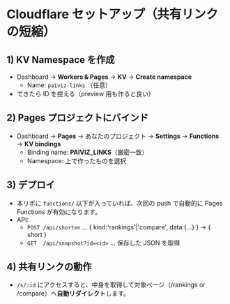# Cloudflare セットアップ（共有リンクの短縮）

## 1) KV Namespace を作成

- Dashboard → **Workers & Pages** → **KV** → **Create namespace**
  - Name: `paiviz-links` （任意）
- できたら ID を控える（preview 用も作ると良い）

## 2) Pages プロジェクトにバインド

- Dashboard → **Pages** → あなたのプロジェクト → **Settings** → **Functions** → **KV bindings**
  - Binding name: **PAIVIZ_LINKS**（厳密一致）
  - Namespace: 上で作ったものを選択

## 3) デプロイ

- 本リポに `functions/` 以下が入っていれば、次回の push で自動的に Pages Functions が有効になります。
- API:
  - `POST /api/shorten` … { kind:'rankings'|'compare', data:{...} } → { short }
  - `GET  /api/snapshot?id=<id>` … 保存した JSON を取得

## 4) 共有リンクの動作

- `/s/:id` にアクセスすると、中身を取得して対象ページ（/rankings or /compare）へ**自動リダイレクト**します。
